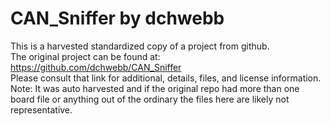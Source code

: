 
# CAN_Sniffer by dchwebb  
This is a harvested standardized copy of a project from github.  
The original project can be found at:  
https://github.com/dchwebb/CAN_Sniffer  
Please consult that link for additional, details, files, and license information.  
Note: It was auto harvested and if the original repo had more than one board file or anything out of the ordinary the files here are likely not representative.  
    